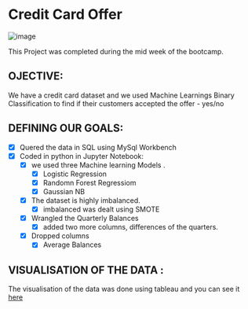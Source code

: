 
# Credit Card Offer

![image](https://user-images.githubusercontent.com/81169091/117683002-ebe75200-b1b3-11eb-9307-eabf6d520dd0.png)

This Project was completed during the mid week of the bootcamp.

## OJECTIVE:

We have a credit card dataset and we used Machine Learnings Binary Classification to find if their customers accepted the offer - yes/no

## DEFINING OUR GOALS:

- [X] Quered the data in SQL using MySql Workbench
- [X] Coded in python in Jupyter Notebook:
     - [X] we used three Machine learning Models . 
          - [X] Logistic Regression
          - [X] Randomn Forest Regressiom
          - [X] Gaussian NB 
     - [X] The dataset is highly imbalanced.
          - [X] imbalanced was dealt using SMOTE
     - [X] Wrangled the Quarterly Balances 
          - [X] added two more columns, differences of the quarters.
     - [X] Dropped columns
          - [X] Average Balances

## VISUALISATION OF THE DATA :
The visualisation of the data was done using tableau and you can see it [here](https://public.tableau.com/profile/prebitha.staphney.abraham#!/vizhome/Data-Mid-Bootcamp-Project-Classification2_16207571376970/0?publish=yes)
